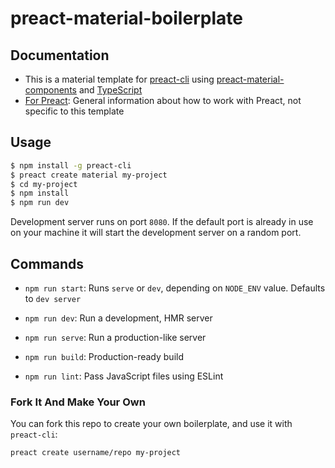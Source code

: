 # preact-material-boilerplate

## Documentation

- This is a material template for [preact-cli](https://github.com/developit/preact-cli) using [preact-material-components](https://github.com/prateekbh/preact-material-components) and [TypeScript](https://typescriptlang.org)
- [For Preact](https://preactjs.com/): General information about how to work with Preact, not specific to this template

## Usage

``` bash
$ npm install -g preact-cli
$ preact create material my-project
$ cd my-project
$ npm install
$ npm run dev
```

Development server runs on port `8080`. If the default port is already in use on your machine it will start the development server on a random port.

## Commands

- `npm run start`: Runs `serve` or `dev`, depending on `NODE_ENV` value. Defaults to `dev server`

- `npm run dev`: Run a development, HMR server

- `npm run serve`: Run a production-like server

- `npm run build`: Production-ready build

- `npm run lint`: Pass JavaScript files using ESLint

### Fork It And Make Your Own

You can fork this repo to create your own boilerplate, and use it with `preact-cli`:

``` bash
preact create username/repo my-project
```
